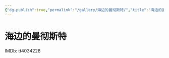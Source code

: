 ```yaml
---
{"dg-publish":true,"permalink":"/gallery/海边的曼彻斯特/","title":"海边的曼彻斯特","created":"2025-06-25T14:18:45.597+08:00"}
---
```



# 海边的曼彻斯特

IMDb: tt4034228
